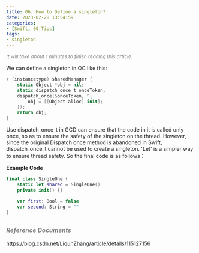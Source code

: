 ```yaml
---
title: 06. How to Define a singleton?
date: 2023-02-28 13:54:59
categories: 
- [Swift, 00.Tips]
tags:
- singleton
---
```


<font color=gray size=2>*It will take about 1 minutes to finish reading this article.*</font>


We can define a singleton in OC like this:
```Swift
+ (instancetype) sharedManager {
    static Object *obj = nil;
    static dispatch_once_t onceToken;
    dispatch_once(&onceToken, ^{
        obj = [[Object alloc] init];
    });
    return obj;
}
```
Use dispatch_once_t in GCD can ensure that the code in it is called only once, so as to ensure the safety of the singleton on the thread. However, since the original Dispatch once method is abandoned in Swift, dispatch_once_t cannot be used to create a singleton. 'Let' is a simpler way to ensure thread safety. So the final code is as follows：

<strong> Example Code</strong>
```Swift 
final class SingleOne {
    static let shared = SingleOne()
    private init() {}

    var first: Bool = false
    var second: String = ""
}
```

## **<font color=gray size=3 >*Reference Documents*</font>**
 <https://blog.csdn.net/LiqunZhang/article/details/115127156>
